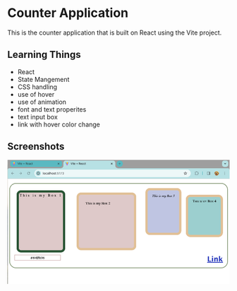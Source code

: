 # Counter Application

This is the counter application that is built on React using the Vite project.

## Learning Things

<ul>
<li>React </li>
<li>State Mangement </li>
<li>CSS handling  </li>
<li>use of hover</li>
<li>use of animation</li>
<li>font and text properites</li>
<li>text input box</li>
<li>link with hover color change</li>
</ul>

## Screenshots

<img alt="image12.png" src="./src/assets/image12.png">
